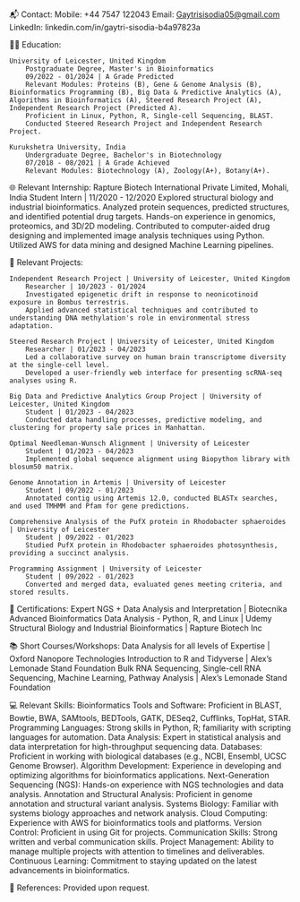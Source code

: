 📬 Contact:
    Mobile: +44 7547 122043
    Email: Gaytrisisodia05@gmail.com
    LinkedIn: linkedin.com/in/gaytri-sisodia-b4a97823a

👩‍🎓 Education:

    University of Leicester, United Kingdom
        Postgraduate Degree, Master's in Bioinformatics
        09/2022 - 01/2024 | A Grade Predicted
        Relevant Modules: Proteins (B), Gene & Genome Analysis (B), Bioinformatics Programming (B), Big Data & Predictive Analytics (A), Algorithms in Bioinformatics (A), Steered Research Project (A), Independent Research Project (Predicted A).
        Proficient in Linux, Python, R, Single-cell Sequencing, BLAST.
        Conducted Steered Research Project and Independent Research Project.

    Kurukshetra University, India
        Undergraduate Degree, Bachelor's in Biotechnology
        07/2018 - 08/2021 | A Grade Achieved
        Relevant Modules: Biotechnology (A), Zoology(A+), Botany(A+).

🌐 Relevant Internship:
    Rapture Biotech International Private Limited, Mohali, India
        Student Intern | 11/2020 - 12/2020
        Explored structural biology and industrial bioinformatics.
        Analyzed protein sequences, predicted structures, and identified potential drug targets.
        Hands-on experience in genomics, proteomics, and 3D/2D modeling.
        Contributed to computer-aided drug designing and implemented image analysis techniques using Python.
        Utilized AWS for data mining and designed Machine Learning pipelines.

🚀 Relevant Projects:

    Independent Research Project | University of Leicester, United Kingdom
        Researcher | 10/2023 - 01/2024
        Investigated epigenetic drift in response to neonicotinoid exposure in Bombus terrestris.
        Applied advanced statistical techniques and contributed to understanding DNA methylation's role in environmental stress adaptation.

    Steered Research Project | University of Leicester, United Kingdom
        Researcher | 01/2023 - 04/2023
        Led a collaborative survey on human brain transcriptome diversity at the single-cell level.
        Developed a user-friendly web interface for presenting scRNA-seq analyses using R.

    Big Data and Predictive Analytics Group Project | University of Leicester, United Kingdom
        Student | 01/2023 - 04/2023
        Conducted data handling processes, predictive modeling, and clustering for property sale prices in Manhattan.

    Optimal Needleman-Wunsch Alignment | University of Leicester
        Student | 01/2023 - 04/2023
        Implemented global sequence alignment using Biopython library with blosum50 matrix.

    Genome Annotation in Artemis | University of Leicester
        Student | 09/2022 - 01/2023
        Annotated contig using Artemis 12.0, conducted BLASTx searches, and used TMHMM and Pfam for gene predictions.

    Comprehensive Analysis of the PufX protein in Rhodobacter sphaeroides | University of Leicester
        Student | 09/2022 - 01/2023
        Studied PufX protein in Rhodobacter sphaeroides photosynthesis, providing a succinct analysis.

    Programming Assignment | University of Leicester
        Student | 09/2022 - 01/2023
        Converted and merged data, evaluated genes meeting criteria, and stored results.

📜 Certifications:
    Expert NGS + Data Analysis and Interpretation | Biotecnika
    Advanced Bioinformatics Data Analysis - Python, R, and Linux | Udemy
    Structural Biology and Industrial Bioinformatics | Rapture Biotech Inc

📚 Short Courses/Workshops:
    Data Analysis for all levels of Expertise | Oxford Nanopore Technologies
    Introduction to R and Tidyverse | Alex’s Lemonade Stand Foundation
    Bulk RNA Sequencing, Single-cell RNA Sequencing, Machine Learning, Pathway Analysis | Alex’s Lemonade Stand Foundation

💻 Relevant Skills:
    Bioinformatics Tools and Software:
        Proficient in BLAST, Bowtie, BWA, SAMtools, BEDTools, GATK, DESeq2, Cufflinks, TopHat, STAR.
    Programming Languages:
        Strong skills in Python, R; familiarity with scripting languages for automation.
    Data Analysis:
        Expert in statistical analysis and data interpretation for high-throughput sequencing data.
    Databases:
        Proficient in working with biological databases (e.g., NCBI, Ensembl, UCSC Genome Browser).
    Algorithm Development:
        Experience in developing and optimizing algorithms for bioinformatics applications.
    Next-Generation Sequencing (NGS):
        Hands-on experience with NGS technologies and data analysis.
    Annotation and Structural Analysis:
        Proficient in genome annotation and structural variant analysis.
    Systems Biology:
        Familiar with systems biology approaches and network analysis.
    Cloud Computing:
        Experience with AWS for bioinformatics tools and platforms.
    Version Control:
        Proficient in using Git for projects.
    Communication Skills:
        Strong written and verbal communication skills.
    Project Management:
        Ability to manage multiple projects with attention to timelines and deliverables.
    Continuous Learning:
        Commitment to staying updated on the latest advancements in bioinformatics.

📝 References:
    Provided upon request.
